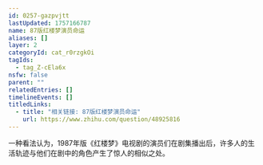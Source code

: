 ```yaml
---
id: 0257-gazpvjtt
lastUpdated: 1757166787
name: 87版红楼梦演员命运
aliases: []
layer: 2
categoryId: cat_r0rzgkOi
tagIds:
  - tag_Z-cEla6x
nsfw: false
parent: ""
relatedEntries: []
timelineEvents: []
titledLinks:
  - title: "相关链接: 87版红楼梦演员命运"
    url: https://www.zhihu.com/question/48925816
---
```


一种看法认为，1987年版《红楼梦》电视剧的演员们在剧集播出后，许多人的生活轨迹与他们在剧中的角色产生了惊人的相似之处。